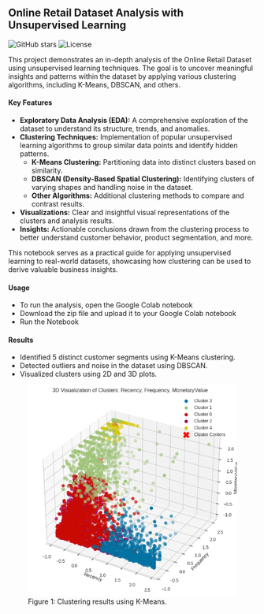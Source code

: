## **Online Retail Dataset Analysis with Unsupervised Learning**

![GitHub stars](https://img.shields.io/github/stars/Amitgm/Customer_segmentation_k_means_and_DBSCAN?style=social)
![License](https://img.shields.io/badge/license-MIT-blue)

This project demonstrates an in-depth analysis of the Online Retail Dataset using unsupervised learning techniques. The goal is to uncover meaningful insights and patterns within the dataset by applying various clustering algorithms, including K-Means, DBSCAN, and others.

#### **Key Features**
- **Exploratory Data Analysis (EDA):** A comprehensive exploration of the dataset to understand its structure, trends, and anomalies.
- **Clustering Techniques:** Implementation of popular unsupervised learning algorithms to group similar data points and identify hidden patterns.
  - **K-Means Clustering:** Partitioning data into distinct clusters based on similarity.
  - **DBSCAN (Density-Based Spatial Clustering):** Identifying clusters of varying shapes and handling noise in the dataset.
  - **Other Algorithms:** Additional clustering methods to compare and contrast results.
- **Visualizations:** Clear and insightful visual representations of the clusters and analysis results.
- **Insights:** Actionable conclusions drawn from the clustering process to better understand customer behavior, product segmentation, and more.

This notebook serves as a practical guide for applying unsupervised learning to real-world datasets, showcasing how clustering can be used to derive valuable business insights.
#### **Usage**
- To run the analysis, open the Google Colab notebook
- Download the zip file and upload it to your Google Colab notebook
- Run the Notebook

#### **Results**
- Identified 5 distinct customer segments using K-Means clustering.
- Detected outliers and noise in the dataset using DBSCAN.
- Visualized clusters using 2D and 3D plots.

<p align="center">
  <figure>
    <img src="./images/download (4).png" alt="Clustering Results" width="500">
    <figcaption>Figure 1: Clustering results using K-Means.</figcaption>
  </figure>
</p>


